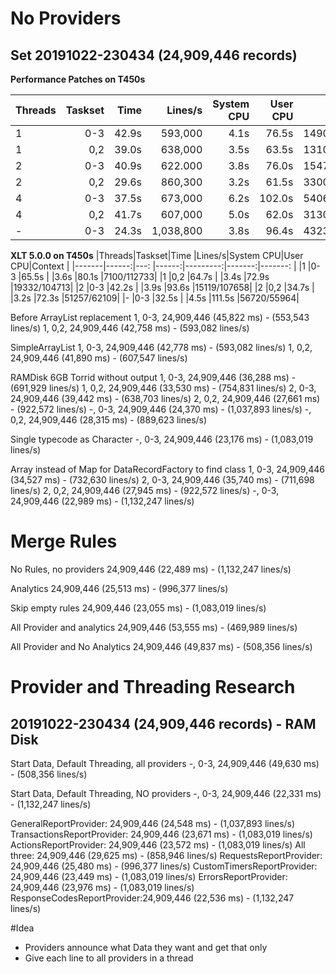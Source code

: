 # No Providers
## Set 20191022-230434 (24,909,446 records)

**Performance Patches on T450s**

|Threads|Taskset|Time   |Lines/s|System CPU|User CPU|Context    |
|-------|------:|---:   |------:|---------:|-------:|-------:   |
|1      |0-3    |42.9s  |593,000|4.1s      |76.5s   |14903/61114|
|1      |0,2    |39.0s  |638,000|3.5s      |63.5s   |13103/57636|
|2      |0-3    |40.9s  |622.000|3.8s      |76.0s   |15473/61750|
|2      |0,2    |29.6s  |860,300|3.2s      |61.5s   |33008/38287|
|4      |0-3    |37.5s  |673,000|6.2s      |102.0s  |54064/50807|
|4      |0,2    |41.7s  |607,000|5.0s      |62.0s   |31300/51226|
|-      |0-3    |24.3s  |1,038,800|3.8s    |96.4s   |43235/39050|


**XLT 5.0.0 on T450s**
|Threads|Taskset|Time   |Lines/s|System CPU|User CPU|Context    |
|-------|------:|---:   |------:|---------:|-------:|-------:   |
|1      |0-3    |65.5s  |       |3.6s      |80.1s   |7100/112733|
|1      |0,2    |64.7s  |       |3.4s      |72.9s   |19332/104713|
|2      |0-3    |42.2s  |       |3.9s      |93.6s   |15119/107658|
|2      |0,2    |34.7s  |       |3.2s      |72.3s   |51257/62109|
|-      |0-3    |32.5s  |       |4.5s      |111.5s  |56720/55964|


Before ArrayList replacement
1, 0-3, 24,909,446 (45,822 ms) - (553,543 lines/s)
1, 0,2, 24,909,446 (42,758 ms) - (593,082 lines/s)

SimpleArrayList
1, 0-3, 24,909,446 (42,778 ms) - (593,082 lines/s)
1, 0,2, 24,909,446 (41,890 ms) - (607,547 lines/s)

RAMDisk 6GB Torrid without output
1, 0-3, 24,909,446 (36,288 ms) - (691,929 lines/s)
1, 0,2, 24,909,446 (33,530 ms) - (754,831 lines/s)
2, 0-3, 24,909,446 (39,442 ms) - (638,703 lines/s)
2, 0,2, 24,909,446 (27,661 ms) - (922,572 lines/s)
-, 0-3, 24,909,446 (24,370 ms) - (1,037,893 lines/s)
-, 0,2, 24,909,446 (28,315 ms) - (889,623 lines/s)

Single typecode as Character
-, 0-3, 24,909,446 (23,176 ms) - (1,083,019 lines/s)

Array instead of Map for DataRecordFactory to find class
1, 0-3, 24,909,446 (34,527 ms) - (732,630 lines/s)
2, 0-3, 24,909,446 (35,740 ms) - (711,698 lines/s)
2, 0,2, 24,909,446 (27,945 ms) - (922,572 lines/s)
-, 0-3, 24,909,446 (22,989 ms) - (1,132,247 lines/s)

# Merge Rules

No Rules, no providers
24,909,446 (22,489 ms) - (1,132,247 lines/s)

Analytics
24,909,446 (25,513 ms) - (996,377 lines/s)

Skip empty rules
24,909,446 (23,055 ms) - (1,083,019 lines/s)

All Provider and analytics
24,909,446 (53,555 ms) - (469,989 lines/s)

All Provider and No Analytics
24,909,446 (49,837 ms) - (508,356 lines/s)


# Provider and Threading Research
##  20191022-230434 (24,909,446 records) - RAM Disk

Start Data, Default Threading, all providers
-, 0-3, 24,909,446 (49,630 ms) - (508,356 lines/s)

Start Data, Default Threading, NO providers
-, 0-3, 24,909,446 (22,331 ms) - (1,132,247 lines/s)

GeneralReportProvider:      24,909,446 (24,548 ms) - (1,037,893 lines/s)
TransactionsReportProvider: 24,909,446 (23,671 ms) - (1,083,019 lines/s)
ActionsReportProvider:      24,909,446 (23,572 ms) - (1,083,019 lines/s)
All three:                  24,909,446 (29,625 ms) - (858,946 lines/s)
RequestsReportProvider:     24,909,446 (25,480 ms) - (996,377 lines/s)
CustomTimersReportProvider: 24,909,446 (23,449 ms) - (1,083,019 lines/s)
ErrorsReportProvider:       24,909,446 (23,976 ms) - (1,083,019 lines/s)
ResponseCodesReportProvider:24,909,446 (22,536 ms) - (1,132,247 lines/s)


#Idea
* Providers announce what Data they want and get that only
* Give each line to all providers in a thread
